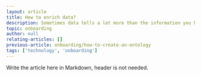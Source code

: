 ```yaml
---
layout: article
title: How to enrich data?
description: Sometimes data tells a lot more than the information you have at hand. In this article you will learn how to best enrich your data with meta-data.
topic: onboarding
author: null
relating-articles: []
previous-article: onboarding/how-to-create-an-ontology
tags: ['technology', 'onboarding']
---
```


Write the article here in Markdown, header is not needed.
